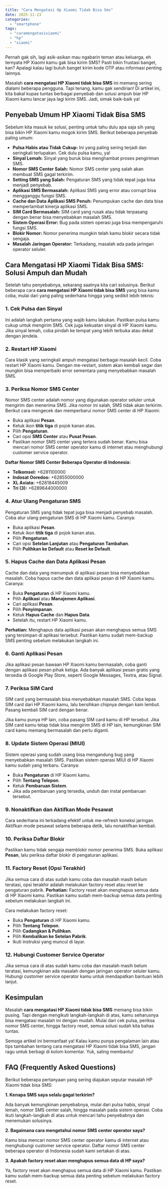 ```yaml
---
title: "Cara Mengatasi Hp Xiaomi Tidak Bisa Sms"
date: 2025-11-23
categories: 
  - "smartphone"
tags: 
  - "caramengatasixiaomi"
  - "hp"
  - "xiaomi"
---
```


Pernah gak sih, lagi asik-asikan mau ngabarin teman atau keluarga, eh ternyata HP Xiaomi kamu gak bisa kirim SMS? Pasti bikin frustasi banget, kan? Apalagi kalau lagi butuh banget kirim kode OTP atau informasi penting lainnya.

Masalah **cara mengatasi HP Xiaomi tidak bisa SMS** ini memang sering dialami beberapa pengguna. Tapi tenang, kamu gak sendirian! Di artikel ini, kita bakal kupas tuntas berbagai penyebab dan solusi ampuh biar HP Xiaomi kamu lancar jaya lagi kirim SMS. Jadi, simak baik-baik ya!

## Penyebab Umum HP Xiaomi Tidak Bisa SMS

Sebelum kita masuk ke solusi, penting untuk tahu dulu apa saja sih yang bisa bikin HP Xiaomi kamu mogok kirim SMS. Berikut beberapa penyebab paling umum:

- **Pulsa Habis atau Tidak Cukup:** Ini yang paling sering terjadi dan seringkali terlupakan. Cek dulu pulsa kamu, ya!
- **Sinyal Lemah:** Sinyal yang buruk bisa menghambat proses pengiriman SMS.
- **Nomor SMS Center Salah:** Nomor SMS center yang salah akan membuat SMS gagal terkirim.
- **Setting SMS yang Salah:** Pengaturan SMS yang tidak tepat juga bisa menjadi penyebab.
- **Aplikasi SMS Bermasalah:** Aplikasi SMS yang error atau corrupt bisa mengganggu fungsi SMS.
- **Cache dan Data Aplikasi SMS Penuh:** Penumpukan cache dan data bisa memperlambat kinerja aplikasi SMS.
- **SIM Card Bermasalah:** SIM card yang rusak atau tidak terpasang dengan benar bisa menyebabkan masalah SMS.
- **Sistem Operasi Error:** Bug pada sistem operasi juga bisa mempengaruhi fungsi SMS.
- **Blokir Nomor:** Nomor penerima mungkin telah kamu blokir secara tidak sengaja.
- **Masalah Jaringan Operator:** Terkadang, masalah ada pada jaringan operator seluler.

## Cara Mengatasi HP Xiaomi Tidak Bisa SMS: Solusi Ampuh dan Mudah

Setelah tahu penyebabnya, sekarang saatnya kita cari solusinya. Berikut beberapa cara **cara mengatasi HP Xiaomi tidak bisa SMS** yang bisa kamu coba, mulai dari yang paling sederhana hingga yang sedikit lebih teknis:

### 1\. Cek Pulsa dan Sinyal

Ini adalah langkah pertama yang wajib kamu lakukan. Pastikan pulsa kamu cukup untuk mengirim SMS. Cek juga kekuatan sinyal di HP Xiaomi kamu. Jika sinyal lemah, coba pindah ke tempat yang lebih terbuka atau dekat dengan jendela.

### 2\. Restart HP Xiaomi

Cara klasik yang seringkali ampuh mengatasi berbagai masalah kecil. Coba restart HP Xiaomi kamu. Dengan me-restart, sistem akan kembali segar dan mungkin bisa memperbaiki error sementara yang menyebabkan masalah SMS.

### 3\. Periksa Nomor SMS Center

Nomor SMS center adalah nomor yang digunakan operator seluler untuk mengirim dan menerima SMS. Jika nomor ini salah, SMS tidak akan terkirim. Berikut cara mengecek dan memperbarui nomor SMS center di HP Xiaomi:

- Buka aplikasi **Pesan**.
- Ketuk ikon **titik tiga** di pojok kanan atas.
- Pilih **Pengaturan**.
- Cari opsi **SMS Center** atau **Pusat Pesan**.
- Pastikan nomor SMS center yang tertera sudah benar. Kamu bisa mencari nomor SMS center operator kamu di internet atau menghubungi customer service operator.

**Daftar Nomor SMS Center Beberapa Operator di Indonesia:**

- **Telkomsel:** +6281100000
- **Indosat Ooredoo:** +62855000000
- **XL Axiata:** +62818445009
- **Tri (3):** +6289644000000

### 4\. Atur Ulang Pengaturan SMS

Pengaturan SMS yang tidak tepat juga bisa menjadi penyebab masalah. Coba atur ulang pengaturan SMS di HP Xiaomi kamu. Caranya:

- Buka aplikasi **Pesan**.
- Ketuk ikon **titik tiga** di pojok kanan atas.
- Pilih **Pengaturan**.
- Cari opsi **Setelan Lanjutan** atau **Pengaturan Tambahan**.
- Pilih **Pulihkan ke Default** atau **Reset ke Default**.

### 5\. Hapus Cache dan Data Aplikasi Pesan

Cache dan data yang menumpuk di aplikasi pesan bisa menyebabkan masalah. Coba hapus cache dan data aplikasi pesan di HP Xiaomi kamu. Caranya:

- Buka **Pengaturan** di HP Xiaomi kamu.
- Pilih **Aplikasi** atau **Manajemen Aplikasi**.
- Cari aplikasi **Pesan**.
- Pilih **Penyimpanan**.
- Ketuk **Hapus Cache** dan **Hapus Data**.
- Setelah itu, restart HP Xiaomi kamu.

**Perhatian:** Menghapus data aplikasi pesan akan menghapus semua SMS yang tersimpan di aplikasi tersebut. Pastikan kamu sudah mem-backup SMS penting sebelum melakukan langkah ini.

### 6\. Ganti Aplikasi Pesan

Jika aplikasi pesan bawaan HP Xiaomi kamu bermasalah, coba ganti dengan aplikasi pesan pihak ketiga. Ada banyak aplikasi pesan gratis yang tersedia di Google Play Store, seperti Google Messages, Textra, atau Signal.

### 7\. Periksa SIM Card

SIM card yang bermasalah bisa menyebabkan masalah SMS. Coba lepas SIM card dari HP Xiaomi kamu, lalu bersihkan chipnya dengan kain lembut. Pasang kembali SIM card dengan benar.

Jika kamu punya HP lain, coba pasang SIM card kamu di HP tersebut. Jika SIM card kamu tetap tidak bisa mengirim SMS di HP lain, kemungkinan SIM card kamu memang bermasalah dan perlu diganti.

### 8\. Update Sistem Operasi (MIUI)

Sistem operasi yang sudah usang bisa mengandung bug yang menyebabkan masalah SMS. Pastikan sistem operasi MIUI di HP Xiaomi kamu sudah yang terbaru. Caranya:

- Buka **Pengaturan** di HP Xiaomi kamu.
- Pilih **Tentang Telepon**.
- Ketuk **Pembaruan Sistem**.
- Jika ada pembaruan yang tersedia, unduh dan instal pembaruan tersebut.

### 9\. Nonaktifkan dan Aktifkan Mode Pesawat

Cara sederhana ini terkadang efektif untuk me-refresh koneksi jaringan. Aktifkan mode pesawat selama beberapa detik, lalu nonaktifkan kembali.

### 10\. Periksa Daftar Blokir

Pastikan kamu tidak sengaja memblokir nomor penerima SMS. Buka aplikasi **Pesan**, lalu periksa daftar blokir di pengaturan aplikasi.

### 11\. Factory Reset (Opsi Terakhir)

Jika semua cara di atas sudah kamu coba dan masalah masih belum teratasi, opsi terakhir adalah melakukan factory reset atau reset ke pengaturan pabrik. **Perhatian:** Factory reset akan menghapus semua data di HP Xiaomi kamu. Pastikan kamu sudah mem-backup semua data penting sebelum melakukan langkah ini.

Cara melakukan factory reset:

- Buka **Pengaturan** di HP Xiaomi kamu.
- Pilih **Tentang Telepon**.
- Pilih **Cadangkan & Pulihkan**.
- Pilih **Kembalikan ke Setelan Pabrik**.
- Ikuti instruksi yang muncul di layar.

### 12\. Hubungi Customer Service Operator

Jika semua cara di atas sudah kamu coba dan masalah masih belum teratasi, kemungkinan ada masalah dengan jaringan operator seluler kamu. Hubungi customer service operator kamu untuk mendapatkan bantuan lebih lanjut.

## Kesimpulan

Masalah **cara mengatasi HP Xiaomi tidak bisa SMS** memang bisa bikin pusing. Tapi dengan mengikuti langkah-langkah di atas, kamu seharusnya bisa mengatasi masalah ini dengan mudah. Mulai dari cek pulsa, periksa nomor SMS center, hingga factory reset, semua solusi sudah kita bahas tuntas.

Semoga artikel ini bermanfaat ya! Kalau kamu punya pengalaman lain atau tips tambahan tentang cara mengatasi HP Xiaomi tidak bisa SMS, jangan ragu untuk berbagi di kolom komentar. Yuk, saling membantu!

## FAQ (Frequently Asked Questions)

Berikut beberapa pertanyaan yang sering diajukan seputar masalah HP Xiaomi tidak bisa SMS:

**1\. Kenapa SMS saya selalu gagal terkirim?**

Ada banyak kemungkinan penyebabnya, mulai dari pulsa habis, sinyal lemah, nomor SMS center salah, hingga masalah pada sistem operasi. Coba ikuti langkah-langkah di atas untuk mencari tahu penyebabnya dan menemukan solusinya.

**2\. Bagaimana cara mengetahui nomor SMS center operator saya?**

Kamu bisa mencari nomor SMS center operator kamu di internet atau menghubungi customer service operator. Daftar nomor SMS center beberapa operator di Indonesia sudah kami sertakan di atas.

**3\. Apakah factory reset akan menghapus semua data di HP saya?**

Ya, factory reset akan menghapus semua data di HP Xiaomi kamu. Pastikan kamu sudah mem-backup semua data penting sebelum melakukan factory reset.
